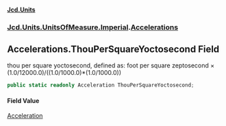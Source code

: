 #### [Jcd.Units](index.md 'index')
### [Jcd.Units.UnitsOfMeasure.Imperial](Jcd.Units.UnitsOfMeasure.Imperial.md 'Jcd.Units.UnitsOfMeasure.Imperial').[Accelerations](Accelerations.md 'Jcd.Units.UnitsOfMeasure.Imperial.Accelerations')

## Accelerations.ThouPerSquareYoctosecond Field

thou per square yoctosecond, defined as: foot per square zeptosecond × (1.0/12000.0)/((1.0/1000.0)*(1.0/1000.0))

```csharp
public static readonly Acceleration ThouPerSquareYoctosecond;
```

#### Field Value
[Acceleration](Acceleration.md 'Jcd.Units.UnitTypes.Acceleration')